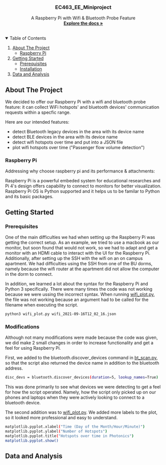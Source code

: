 <!-- PROJECT LOGO -->
<br />
<p align="center">
  <a href="https://github.com/othneildrew/Best-README-Template">
  </a>

  <h3 align="center">EC463_EE_Miniproject</h3>

  <p align="center">
    A Raspberry Pi with Wifi & Bluetooth Probe Feature 
    <br />
    <a href="https://github.com/BostonUniversitySeniorDesign/2021-hardware-miniproj"><strong>Explore the docs »</strong></a>
    <br />
    <br />
  </p>
</p>



<!-- TABLE OF CONTENTS -->
<details open="open">
  <summary>Table of Contents</summary>
  <ol>
    <li>
      <a href="#about-the-project">About The Project</a>
      <ul>
        <li><a href="#raspberry-pi">Raspberry Pi</a></li>
      </ul>
    </li>
    <li>
      <a href="#getting-started">Getting Started</a>
      <ul>
        <li><a href="#prerequisites">Prerequisites</a></li>
        <li><a href="#installation">Installation</a></li>
      </ul>
    </li>
    <li><a href="#data-and-analysis">Data and Analysis</a></li>
  </ol>
</details>



<!-- ABOUT THE PROJECT -->
## About The Project

We decided to offer our Raspberry Pi with a wifi and bluetooth probe feature: it can collect WiFi hotspots' and bluetooth devices' communication requests within a specfic range. 

Here are our intended features:
* detect Bluetooth legacy devices in the area with its device name
* detect BLE devices in the area with its device name
* detect wifi hotspots over time and put into a JSON file
* plot wifi hotspots over time ("Passenger flow volume detection") 


### Raspberry Pi

Addressing why choose raspberry pi and its performance & attachments:

Raspberry Pi is a powerful embeded system for educational researches and Pi 4's design offers capability to connect to monitors for better visualization. Raspberry Pi OS is Python supported and it helps us to be familar to Python and its basic packages.


<!-- GETTING STARTED -->
## Getting Started

### Prerequisites

One of the main difficulties we had when setting up the Raspberry Pi was getting the correct setup. As an example, we tried to use a macbook as our monitor, but soon found that would not work, so we had to adapt and get a monitor with an HDMI cable to interact with the UI for the Raspberry Pi. Additionally, after setting up the SSH with the wifi on an on campus apartment. We had difficulties using the SSH from one of the BU dorms, namely because the wifi router at the apartment did not allow the computer in the dorm to connect.

In addition, we learned a lot about the syntax for the Raspberry Pi and Python 3 specifically. There were many times the code was not working because we were ussing the incorrect syntax. When running [wifi_plot.py](wifi_plot.py), the file was not working because an argument had to be called for the filename when executing the script. 
```sh
python3 wifi_plot.py wifi_2021-09-16T12_02_16.json
```

### Modifications

Although not many modifications were made because the code was given, we did make 2 small changes in order to increase functionality and get a feel for using Raspberry Pi. 

First, we added to the bluetooth.discover_devices command in [bt_scan.py](bt_scan.py), so that the script also returned the device name in addition to the bluetooth address.

```sh
disc_devs = bluetooth.discover_devices(duration=5, lookup_names=True) 
```

This was done primarily to see what devices we were detecting to get a feel for how the script operated. Namely, how the script only picked up on our phones and laptops when they were actively looking to connect to a bluetooth device. 

The second addition was to [wifi_plot.py](wifi_plot.py). We added more labels to the plot, so it looked more professional and easy to understand. 

```sh
matplotlib.pyplot.xlabel("Time (Day of the Month/Hour/Minute)")
matplotlib.pyplot.ylabel("Number of Hotspots")
matplotlib.pyplot.title("Hotspots over time in Photonics")
matplotlib.pyplot.show()
```
<!-- Data & Analysis EXAMPLES -->
## Data and Analysis
